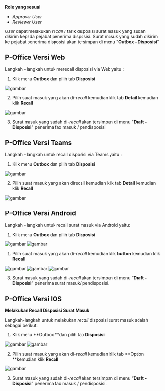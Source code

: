 **Role yang sesuai**

- *Approver User*
- *Reviewer User*

_User_ dapat melakukan _recall_ / tarik disposisi surat masuk yang sudah dikirim kepada pejabat penerima disposisi. Surat masuk yang sudah dikirim ke pejabat penerima disposisi akan tersimpan di menu "**Outbox - Disposisi**"

## **P-Office Versi Web**

Langkah - langkah untuk merecall disposisi via Web yaitu :

1.    Klik menu **Outbox** dan pilih tab **Disposisi**

![gambar](SuratMasuk/SM_Web/SM42.png)

2.    Pilih surat masuk yang akan di-_recall_ kemudian klik tab **Detail** kemudian klik **Recall**

![gambar](SuratMasuk/SM_Web/SM43.png)

3.    Surat masuk yang sudah di-_recall_ akan tersimpan di menu "**Draft - Disposisi**" penerima fax masuk / pendisposisi


## **P-Office Versi Teams**

Langkah - langkah untuk recall disposisi via Teams yaitu :

1. Klik menu **Outbox** dan pilih tab **Disposisi**

![gambar](SuratMasuk/SM_Teams/SM47.png)

2. Pilih surat masuk yang akan direcall kemudian klik tab **Detail** kemudian klik **Recall**

![gambar](SuratMasuk/SM_Teams/SM48.png)



## **P-Office Versi Android**

Langkah - langkah untuk recall surat masuk via Android yaitu:

1. Klik menu **Outbox** dan pilih tab **Disposisi**
   
![gambar](SuratMasuk/SM_Android/Recalldisposisi/A01.jpg) ![gambar](SuratMasuk/SM_Android/Recalldisposisi/A02.jpg)

1. Pilih surat masuk yang akan di-_recall_ kemudian klik **button** kemudian klik **Recall**

![gambar](SuratMasuk/SM_Android/Recalldisposisi/A03.jpg) ![gambar](SuratMasuk/SM_Android/Recalldisposisi/A04.jpg) ![gambar](SuratMasuk/SM_Android/Recalldisposisi/A05.jpg)

3. Surat masuk yang sudah di-_recall_ akan tersimpan di menu “**Draft - Disposisi**” penerima surat masuk/ pendisposisi.
   

## **P-Office Versi IOS**

**Melakukan Recall Disposisi Surat Masuk**

Langkah-langkah untuk melakukan _recall_ disposisi surat masuk adalah sebagai berikut:

1.	Klik menu **Outbox **dan pilih tab **Disposisi**

![gambar](SuratMasuk/SM_IOS/SM-61.png)
![gambar](SuratMasuk/SM_IOS/SM-62.png)

2.	Pilih surat masuk yang akan di-_recall_ kemudian klik tab **Option **kemudian klik **Recall**

![gambar](SuratMasuk/SM_IOS/SM-46.png)

3.	Surat masuk yang sudah di-_recall_ akan tersimpan di menu “**Draft - Disposisi**” penerima fax masuk / pendisposisi.